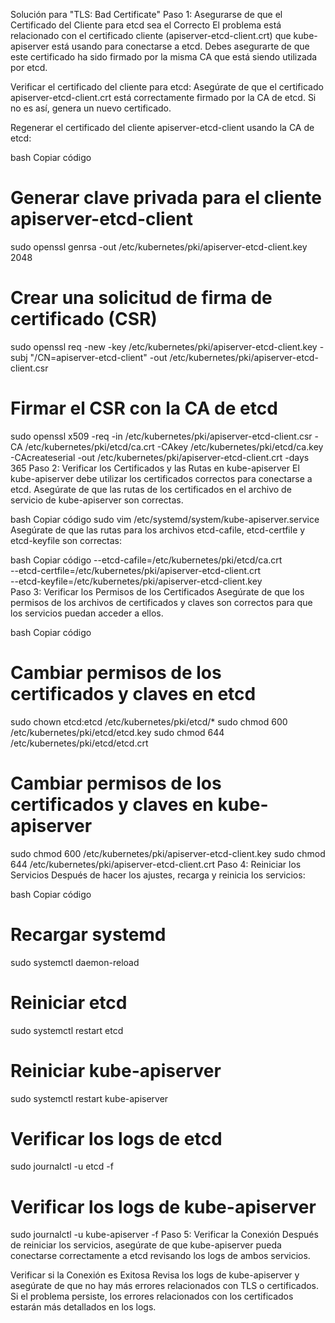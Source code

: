 Solución para "TLS: Bad Certificate"
Paso 1: Asegurarse de que el Certificado del Cliente para etcd sea el Correcto
El problema está relacionado con el certificado cliente (apiserver-etcd-client.crt) que kube-apiserver está usando para conectarse a etcd. Debes asegurarte de que este certificado ha sido firmado por la misma CA que está siendo utilizada por etcd.

Verificar el certificado del cliente para etcd: Asegúrate de que el certificado apiserver-etcd-client.crt está correctamente firmado por la CA de etcd. Si no es así, genera un nuevo certificado.

Regenerar el certificado del cliente apiserver-etcd-client usando la CA de etcd:

bash
Copiar código
# Generar clave privada para el cliente apiserver-etcd-client
sudo openssl genrsa -out /etc/kubernetes/pki/apiserver-etcd-client.key 2048

# Crear una solicitud de firma de certificado (CSR)
sudo openssl req -new -key /etc/kubernetes/pki/apiserver-etcd-client.key -subj "/CN=apiserver-etcd-client" -out /etc/kubernetes/pki/apiserver-etcd-client.csr

# Firmar el CSR con la CA de etcd
sudo openssl x509 -req -in /etc/kubernetes/pki/apiserver-etcd-client.csr -CA /etc/kubernetes/pki/etcd/ca.crt -CAkey /etc/kubernetes/pki/etcd/ca.key -CAcreateserial -out /etc/kubernetes/pki/apiserver-etcd-client.crt -days 365
Paso 2: Verificar los Certificados y las Rutas en kube-apiserver
El kube-apiserver debe utilizar los certificados correctos para conectarse a etcd. Asegúrate de que las rutas de los certificados en el archivo de servicio de kube-apiserver son correctas.

bash
Copiar código
sudo vim /etc/systemd/system/kube-apiserver.service
Asegúrate de que las rutas para los archivos etcd-cafile, etcd-certfile y etcd-keyfile son correctas:

bash
Copiar código
--etcd-cafile=/etc/kubernetes/pki/etcd/ca.crt \
--etcd-certfile=/etc/kubernetes/pki/apiserver-etcd-client.crt \
--etcd-keyfile=/etc/kubernetes/pki/apiserver-etcd-client.key \
Paso 3: Verificar los Permisos de los Certificados
Asegúrate de que los permisos de los archivos de certificados y claves son correctos para que los servicios puedan acceder a ellos.

bash
Copiar código
# Cambiar permisos de los certificados y claves en etcd
sudo chown etcd:etcd /etc/kubernetes/pki/etcd/*
sudo chmod 600 /etc/kubernetes/pki/etcd/etcd.key
sudo chmod 644 /etc/kubernetes/pki/etcd/etcd.crt

# Cambiar permisos de los certificados y claves en kube-apiserver
sudo chmod 600 /etc/kubernetes/pki/apiserver-etcd-client.key
sudo chmod 644 /etc/kubernetes/pki/apiserver-etcd-client.crt
Paso 4: Reiniciar los Servicios
Después de hacer los ajustes, recarga y reinicia los servicios:

bash
Copiar código
# Recargar systemd
sudo systemctl daemon-reload

# Reiniciar etcd
sudo systemctl restart etcd

# Reiniciar kube-apiserver
sudo systemctl restart kube-apiserver

# Verificar los logs de etcd
sudo journalctl -u etcd -f

# Verificar los logs de kube-apiserver
sudo journalctl -u kube-apiserver -f
Paso 5: Verificar la Conexión
Después de reiniciar los servicios, asegúrate de que kube-apiserver pueda conectarse correctamente a etcd revisando los logs de ambos servicios.

Verificar si la Conexión es Exitosa
Revisa los logs de kube-apiserver y asegúrate de que no hay más errores relacionados con TLS o certificados. Si el problema persiste, los errores relacionados con los certificados estarán más detallados en los logs.